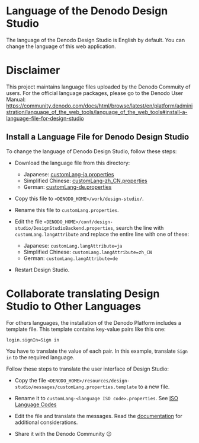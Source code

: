 <!--
title: 'Denodo Community Lab Environment Lang Files'
description: 'This project maintains the configuration scripts for the Denodo Community Lab Environment containers.
layout: Doc
framework: docker
platform: container
language: yml
authorLink: ''
authorName: 'Denodo Community'
authorAvatar: ''
collaborators: 
-->

# Language of the Denodo Design Studio

The language of the Denodo Design Studio is English by default. You can change the language of this web application. 

# Disclaimer

This project maintains language files uploaded by the Denodo Commuity of users. For the official language packages, please go to the Denodo User Manual: https://community.denodo.com/docs/html/browse/latest/en/platform/administration/language_of_the_web_tools/language_of_the_web_tools#install-a-language-file-for-design-studio

## Install a Language File for Denodo Design Studio

To change the language of Denodo Design Studio, follow these steps:

* Download the language file from this directory:
  * Japanese: [customLang-ja.properties](./customLang-ja.properties)
  * Simplified Chinese: [customLang-zh_CN.properties](./customLang-zh_CN.properties)
  * German: [customLang-de.properties](./customLang-de.properties)

* Copy this file to `<DENODO_HOME>/work/design-studio/`.

* Rename this file to `customLang.properties`.

* Edit the file `<DENODO_HOME>/conf/design-studio/DesignStudioBackend.properties`, search the line with `customLang.langAttribute` and replace the entire line with one of these:
  * Japanese: `customLang.langAttribute=ja`
  * Simplified Chinese: `customLang.langAttribute=zh_CN`
  * German: `customLang.langAttribute=de`

* Restart Design Studio.


# Collaborate translating Design Studio to Other Languages

For others languages, the installation of the Denodo Platform includes a template file. This template contains key-value pairs like this one:

```properties
login.signIn=Sign in
```
You have to translate the value of each pair. In this example, translate `Sign in` to the required language.

Follow these steps to translate the user interface of Design Studio:

* Copy the file `<DENODO_HOME>/resources/design-studio/messages/customLang.properties.template` to a new file.

* Rename it to `customLang-<language ISO code>.properties`. See [ISO Language Codes](https://en.wikipedia.org/wiki/List_of_ISO_639_language_codes)

* Edit the file and translate the messages. Read the [documentation](https://community.denodo.com/docs/html/browse/latest/en/platform/administration/language_of_the_web_tools/language_of_the_web_tools#considerations-when-translating-the-language-files) for additional considerations. 

* Share it with the Denodo Community :wink: